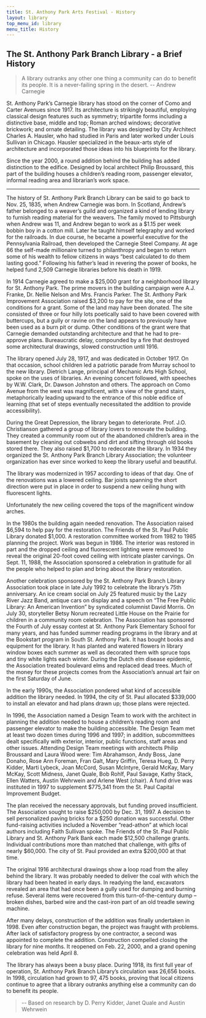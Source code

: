 ```yaml
---
title: St. Anthony Park Arts Festival - History
layout: library
top_menu_id: library
menu_title: History
---
```


## The St. Anthony Park Branch Library - a Brief History

> A library outranks any other one thing a community can do 
> to benefit its people.  It is a never-failing spring in the desert.
>											-- Andrew Carnegie

St. Anthony Park’s Carnegie library has stood on the corner of Como and Carter Avenues since 1917.  Its architecture is strikingly beautiful, employing classical design features such as symmetry; tripartite forms including a distinctive base, middle and top; Roman arched windows; decorative brickwork; and ornate detailing.  The library was designed by City Architect Charles A. Hausler, who had studied in Paris and later worked under Louis Sullivan in Chicago.  Hausler specialized in the beaux-arts style of architecture and incorporated those ideas into his blueprints for the library.

Since the year 2000, a round addition behind the building has added distinction to the edifice.  Designed by local architect Philip Broussard, this part of the building houses a children’s reading room, passenger elevator, informal reading area and librarian’s work space.

----

The history of St. Anthony Park Branch Library can be said to go back to Nov. 25, 1835, when Andrew Carnegie was born.  In Scotland, Andrew’s father belonged to a weaver’s guild and organized a kind of lending library to furnish reading material for the weavers.  The family moved to Pittsburgh when Andrew was 11, and Andrew began to work as a $1.15 per week bobbin boy in a cotton mill.  Later he taught himself telegraphy and worked for the railroads.  In due course, he became a powerful executive for the Pennsylvania Railroad, then developed the Carnegie Steel Company.  At age 66 the self-made millionaire turned to philanthropy and began to return some of his wealth to fellow citizens in ways “best calculated to do them lasting good.”  Following his father’s lead in revering the power of books, he helped fund 2,509 Carnegie libraries before his death in 1919.

In 1914 Carnegie agreed to make a $25,000 grant for a neighborhood library for St. Anthony Park.  The prime movers in the building campaign were A.J. Franke, Dr. Nellie Nelson and Mrs. Francis Parker.  The St. Anthony Park Improvement Association raised $3,200 to pay for the site, one of the conditions for a grant.  Some of the land may have been donated.  The site consisted of three or four hilly lots poetically said to have been covered with buttercups, but a gully or ravine on the land appears to previously have been used as a burn pit or dump.  Other conditions of the grant were that Carnegie demanded outstanding architecture and that he had to pre-approve plans.  Bureaucratic delay, compounded by a fire that destroyed some architectural drawings, slowed construction until 1916.

The library opened July 28, 1917, and was dedicated in October 1917.  On that occasion, school children led a patriotic parade from Murray school to the new library.  Dietrich Lange, principal of Mechanic Arts High School, spoke on the uses of libraries. An evening concert followed, with speeches by W.W. Clark, Dr. Dawson Johnston and others.  The approach on Como Avenue from the west was magnificent, with a view of the grand stairs, metaphorically leading upward to the entrance of this noble edifice of learning (that set of steps eventually necessitated the addition to provide accessibility).

During the Great Depression, the library began to deteriorate.  Prof. J.O. Christianson gathered a group of library lovers to renovate the building.  They created a community room out of the abandoned children’s area in the basement by cleaning out cobwebs and dirt and sifting through old books stored there.  They also raised $1,700 to redecorate the library.  In 1934 they organized the St. Anthony Park Branch Library Association; the volunteer organization has ever since worked to keep the library useful and beautiful.

The library was modernized in 1957 according to ideas of that day.  One of the renovations was a lowered ceiling.  Bar joists spanning the short direction were put in place in order to suspend a new ceiling hung with fluorescent lights.  

Unfortunately the new ceiling covered the tops of the magnificent window arches.

In the 1980s the building again needed renovation.  The Association raised $6,594 to help pay for the restoration.  The Friends of the St. Paul Public Library donated $1,000.  A restoration committee worked from 1982 to 1985 planning the project.  Work was begun in 1986.  The interior was restored in part and the dropped ceiling and fluorescent lighting were removed to reveal the original 20-foot coved ceiling with intricate plaster carvings.  On Sept. 11, 1988, the Association sponsored a celebration in gratitude for all the people who helped to plan and bring about the library restoration.

Another celebration sponsored by the St. Anthony Park Branch Library Association took place in late July 1992 to celebrate the library’s 75th anniversary.  An ice cream social on July 25 featured music by the Lazy River Jazz Band, antique cars on display and a speech on “The Free Public Library: An American Invention” by syndicated columnist David Morris.  On July 30, storyteller Betsy Norum recreated Little House on the Prairie for children in a community room celebration.  The Association has sponsored the Fourth of July essay contest at St. Anthony Park Elementary School for many years, and has funded summer reading programs in the library and at the Bookstart program in South St. Anthony Park.  It has bought books and equipment for the library.  It has planted and watered flowers in library window boxes each summer as well as decorated them with spruce tops and tiny white lights each winter.  During the Dutch elm disease epidemic, the Association treated boulevard elms and replaced dead trees.  Much of the money for these projects comes from the Association’s annual art fair on the first Saturday of June.

In the early 1990s, the Association pondered what kind of accessible addition the library needed.  In 1994, the city of St. Paul allocated $339,000 to install an elevator and had plans drawn up; those plans were rejected.

In 1996, the Association named a Design Team to work with the architect in planning the addition needed to house a children’s reading room and passenger elevator to make the building accessible.  The Design Team met at least two dozen times during 1996 and 1997; in addition, subcommittees dealt specifically with exterior, interior, public functions, staff areas and other issues.  Attending Design Team meetings with architects Philip Broussard and Laura Wood were:  Tim Abrahamson, Andy Boss, Jane Donaho, Rose Ann Foreman, Fran Galt, Mary Griffin, Teresa Hueg, D. Perry Kidder, Marti Lybeck, Joan McCord, Susan McIntyre, Gerald McKay, Mary McKay, Scott Midness, Janet Quale, Bob Rohlf, Paul Savage, Kathy Stack, Ellen Watters, Austin Wehrwein and Arlene West (chair).  A fund drive was instituted in 1997 to supplement $775,341 from the St. Paul Capital Improvement Budget.

The plan received the necessary approvals, but funding proved insufficient.  The Association sought to raise $250,000 by Dec. 31, 1997.  A decision to sell personalized paving bricks for a $250 donation was successful.  Other fund-raising activities included a November “read-athon” at which local authors including Faith Sullivan spoke.  The Friends of the St. Paul Public Library and St. Anthony Park Bank each made $12,500 challenge grants.  Individual contributions more than matched that challenge, with gifts of nearly $60,000.  The city of St. Paul provided an extra $200,000 at that time.

The original 1916 architectural drawings show a loop road from the alley behind the library.  It was probably needed to deliver the coal with which the library had been heated in early days.  In readying the land, excavators revealed an area that had once been a gully used for dumping and burning refuse.  Several items were recovered from this turn-of-the-century dump – broken dishes, barbed wire and the cast-iron part of an old treadle sewing machine.

After many delays, construction of the addition was finally undertaken in 1998.  Even after construction began, the project was fraught with problems.  After lack of satisfactory progress by one contractor, a second was appointed to complete the addition.  Construction compelled closing the library for nine months.  It reopened on Feb. 22, 2000, and a grand opening celebration was held April 8.

The library has always been a busy place.  During 1918, its first full year of operation, St. Anthony Park Branch Library’s circulation was 26,656 books.  In 1998, circulation had grown to 97, 475 books, proving that local citizens continue to agree that a library outranks anything else a community can do to benefit its people.

> -- Based on research by D. Perry Kidder, Janet Quale and Austin Wehrwein